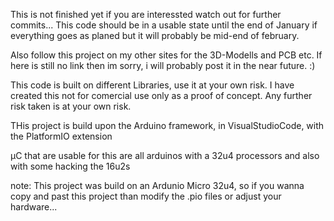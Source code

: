 This is not finished yet if you are interessted watch out for further commits...
This code should be in a usable state until the end of January if everything goes as planed but it will probably be mid-end of february.

Also follow this project on my other sites for the 3D-Modells and PCB etc.
If here is still no link then im sorry, i will probably post it in the near future. :)

This code is built on different Libraries, use it at your own risk.
I have created this not for comercial use only as a proof of concept.
Any further risk taken is at your own risk.

THis project is build upon the Arduino framework, in VisualStudioCode, with the PlatformIO extension

µC that are usable for this are all arduinos with a 32u4 processors and also with some hacking the 16u2s

note:
This project was build on an Ardunio Micro 32u4, so if you wanna copy and past this project than modify the .pio files or adjust your hardware...
